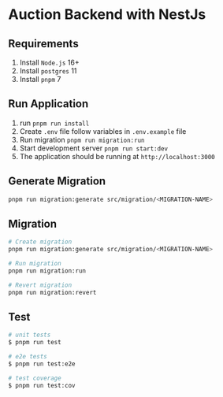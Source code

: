 
# Auction Backend with NestJs

## Requirements
1. Install `Node.js` 16+
2. Install `postgres` 11
3. Install `pnpm` 7

## Run Application
1. run `pnpm run install`
2. Create `.env` file follow variables in `.env.example` file
3. Run migration `pnpm run migration:run`
4. Start development server `pnpm run start:dev`
5. The application should be running at `http://localhost:3000`


## Generate Migration
```bash
pnpm run migration:generate src/migration/<MIGRATION-NAME>
```

## Migration
```bash
# Create migration
pnpm run migration:generate src/migration/<MIGRATION-NAME>
```

```bash
# Run migration
pnpm run migration:run
```

```bash
# Revert migration
pnpm run migration:revert
```

## Test

```bash
# unit tests
$ pnpm run test

# e2e tests
$ pnpm run test:e2e

# test coverage
$ pnpm run test:cov
```